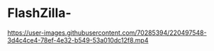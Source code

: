 # FlashZilla-




https://user-images.githubusercontent.com/70285394/220497548-3d4c4ce4-78ef-4e32-b549-53a010dc12f8.mp4




